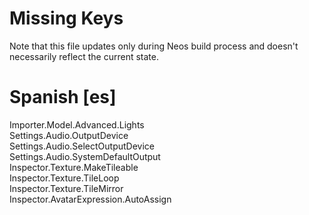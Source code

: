 # Missing Keys
Note that this file updates only during Neos build process and doesn't necessarily reflect the current state.

# Spanish [es]
Importer.Model.Advanced.Lights  
Settings.Audio.OutputDevice  
Settings.Audio.SelectOutputDevice  
Settings.Audio.SystemDefaultOutput  
Inspector.Texture.MakeTileable  
Inspector.Texture.TileLoop  
Inspector.Texture.TileMirror  
Inspector.AvatarExpression.AutoAssign  

